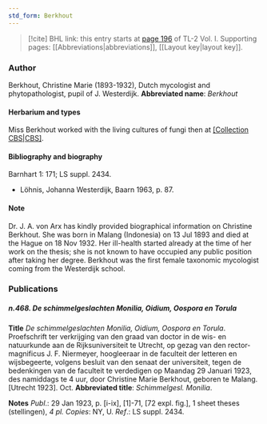 ```yaml
---
std_form: Berkhout
---
```


> [!cite] BHL link: this entry starts at [page 196](https://www.biodiversitylibrary.org/page/33120327) of TL-2 Vol. I.
> Supporting pages: [[Abbreviations|abbreviations]], [[Layout key|layout key]].

### Author

Berkhout, Christine Marie (1893-1932), Dutch mycologist and phytopathologist, pupil of J. Westerdijk. 
**Abbreviated name**: *Berkhout*

#### Herbarium and types

Miss Berkhout worked with the living cultures of fungi then at [[Collection CBS|CBS]](Baarn).

#### Bibliography and biography

Barnhart 1: 171; LS suppl. 2434.
- Löhnis, Johanna Westerdijk, Baarn 1963, p. 87.

#### Note

Dr. J. A. von Arx has kindly provided biographical information on Christine Berkhout. She was born in Malang (Indonesia) on 13 Jul 1893 and died at the Hague on 18 Nov 1932. Her ill-health started already at the time of her work on the thesis; she is not known to have occupied any public position after taking her degree. Berkhout was the first female taxonomic mycologist coming from the Westerdijk school.

### Publications

##### n.468. De schimmelgeslachten Monilia, Oidium, Oospora en Torula

**Title**
*De schimmelgeslachten Monilia, Oidium, Oospora en Torula*. Proefschrift ter verkrijging van den graad van doctor in de wis- en natuurkunde aan de Rijksuniversiteit te Utrecht, op gezag van den rector-magnificus J. F. Niermeyer, hoogleeraar in de faculteit der letteren en wijsbegeerte, volgens besluit van den senaat der universiteit, tegen de bedenkingen van de faculteit te verdedigen op Maandag 29 Januari 1923, des namiddags te 4 uur, door Christine Marie Berkhout, geboren te Malang. \[Utrecht 1923\]. Oct.
**Abbreviated title**: *Schimmelgesl. Monilia*.

**Notes**
*Publ*.: 29 Jan 1923, p. \[i-ix\], \[1\]-71, \[72 expl. fig.\], 1 sheet theses (stellingen), *4 pl. Copies*: NY, U.
*Ref*.: LS suppl. 2434.

